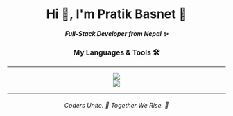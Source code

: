 <h1 align="center">Hi 👋, I'm Pratik Basnet 🤠</h1>
<h5 align="center">Full-Stack Developer from Nepal ✨</h5>
<h3 align="center">My Languages & Tools 🛠️</h3><hr>
<p align="center">
  <a href="https://skillicons.dev">
    <img src="https://skillicons.dev/icons?i=ps,c,py,html,css,js,tailwind" /> <br>
    <img src="https://skillicons.dev/icons?i=react,mongodb,nodejs,express,nextjs,typescript,git" />  
  </a></p><hr>
<h6 align="center">Coders Unite. 🤝 Together We Rise. 🚀</h6>
